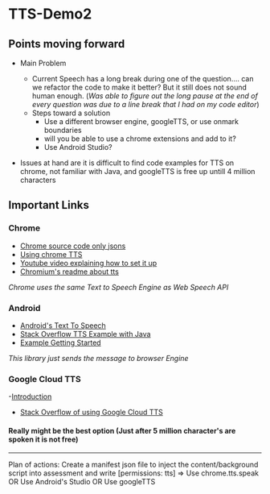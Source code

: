 # TTS-Demo2

## Points moving forward
- Main Problem 
  - Current Speech has a long break during one of the question.... can we refactor the code to make it better? But it still does not sound human enough.
  (_Was able to figure out the long pause at the end of every question was due to a line break that I had on my code editor_)
  - Steps toward a solution
    - Use a different browser engine, googleTTS, or use onmark boundaries
    - will you be able to use a chrome extensions and add to it?  
    - Use Android Studio?  

- Issues at hand are it is difficult to find code examples for TTS on chrome, not familiar with Java, and googleTTS is free up untill 4 million characters 

## Important Links 

### Chrome

- [Chrome source code only jsons](https://chromium.googlesource.com/chromium/chromium/+/3d79ca55eb86e0f8733585beaece851e961ac769/chrome/common/extensions/api/)
- [Using chrome TTS](https://stackoverflow.com/questions/25641521/using-chrome-text-to-speech-in-a-chrome-extension)
- [Youtube video explaining how to set it up](https://www.youtube.com/watch?v=5KL_ccQwAuo)
- [Chromium's readme about tts](https://chromium.googlesource.com/chromium/src.git/+/refs/heads/lkgr-ios-internal/docs/accessibility/tts.md#text-to-speech-in-chrome-and-chrome-os)

*Chrome uses the same Text to Speech Engine as Web Speech API*

### Android
- [Android's Text To Speech](https://developer.android.com/reference/android/speech/tts/package-summary)
- [Stack Overflow TTS Example with Java](https://stackoverflow.com/questions/3058919/text-to-speechtts-android)
- [Example Getting Started](https://android-developers.googleblog.com/2009/09/introduction-to-text-to-speech-in.html)

*This library just sends the message to browser Engine*

### Google Cloud TTS 
-[Introduction](https://cloud.google.com/text-to-speech)
- [Stack Overflow of using Google Cloud TTS](https://stackoverflow.com/questions/15653145/using-google-text-to-speech-in-javascript)

#### Really might be the best option (Just after 5 million character's are spoken it is not free)
---

Plan of actions: 
Create a manifest json file to inject the content/background script into assessment and write [permissions: tts] => Use chrome.tts.speak
OR
Use Android's Studio
OR 
Use googleTTS
